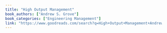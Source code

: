 ```yaml
---
title: "High Output Management"
book_authors: ["Andrew S. Grove"]
book_categories: ["Engineering Management"]
link: "https://www.goodreads.com/search?q=High+Output+Management+Andrew+S.+Grove"
---
```

